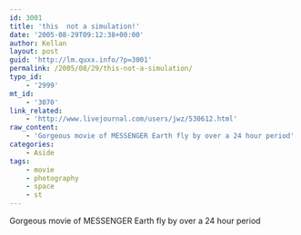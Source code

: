 ```yaml
---
id: 3001
title: 'this  not a simulation!'
date: '2005-08-29T09:12:38+00:00'
author: Kellan
layout: post
guid: 'http://lm.quxx.info/?p=3001'
permalink: /2005/08/29/this-not-a-simulation/
typo_id:
    - '2999'
mt_id:
    - '3070'
link_related:
    - 'http://www.livejournal.com/users/jwz/530612.html'
raw_content:
    - 'Gorgeous movie of MESSENGER Earth fly by over a 24 hour period'
categories:
    - Aside
tags:
    - movie
    - photography
    - space
    - st
---
```


Gorgeous movie of MESSENGER Earth fly by over a 24 hour period